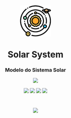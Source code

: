 <p align="center">
<img width="100" src="./public/favicon.png"/>
</p>
<h1 align="center">Solar System</h1>
<h3 align="center">Modelo do Sistema Solar</h3>

<p align="center">
<img src="./public/SolarSystem.GIF" />
</p>

<p align="center">
<img src="https://img.shields.io/badge/React-20232A?style=for-the-badge&logo=react&logoColor=61DAFB" />
<img src="https://img.shields.io/badge/Material--UI-0081CB?style=for-the-badge&logo=material-ui&logoColor=white" />
<img src="https://img.shields.io/badge/Threejs-f2fff6?style=for-the-badge&logoColor=black" />
<img src="https://img.shields.io/badge/Netlify-00C7B7?style=for-the-badge&logo=netlify&logoColor=white" />
</p>

<p><br></p>

<p align="center">
<a href="https://solarsystemproject.netlify.app/" target="_blank">
<img src="https://img.shields.io/badge/Clique aqui para ver funcionando-b25ef2?style=for-the-badge&logo=material-ui&logoColor=white" />
</a>
</p>


